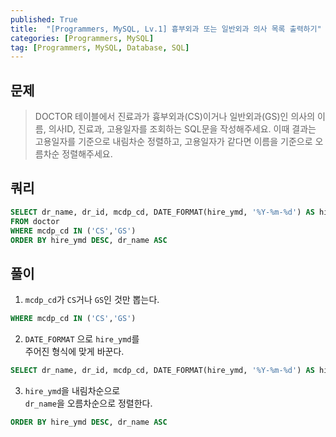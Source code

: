 ```yaml
---
published: True
title:  "[Programmers, MySQL, Lv.1] 흉부외과 또는 일반외과 의사 목록 출력하기"
categories: [Programmers, MySQL]
tag: [Programmers, MySQL, Database, SQL]
---
```



## 문제

> DOCTOR 테이블에서 진료과가 흉부외과(CS)이거나 일반외과(GS)인 의사의 이름, 의사ID, 진료과, 고용일자를 조회하는 SQL문을 작성해주세요. 이때 결과는 고용일자를 기준으로 내림차순 정렬하고, 고용일자가 같다면 이름을 기준으로 오름차순 정렬해주세요.

## 쿼리

```sql
SELECT dr_name, dr_id, mcdp_cd, DATE_FORMAT(hire_ymd, '%Y-%m-%d') AS hire_ymd
FROM doctor
WHERE mcdp_cd IN ('CS','GS')
ORDER BY hire_ymd DESC, dr_name ASC
```

## 풀이

1. ```mcdp_cd```가 ```CS```거나 ```GS```인 것만 뽑는다.  
```sql
WHERE mcdp_cd IN ('CS','GS')
```

2. ```DATE_FORMAT``` 으로 ```hire_ymd```를    
주어진 형식에 맞게 바꾼다.  
```sql
SELECT dr_name, dr_id, mcdp_cd, DATE_FORMAT(hire_ymd, '%Y-%m-%d') AS hire_ymd
```

3. ```hire_ymd```을 내림차순으로  
```dr_name```을 오름차순으로 정렬한다.
```sql
ORDER BY hire_ymd DESC, dr_name ASC
```